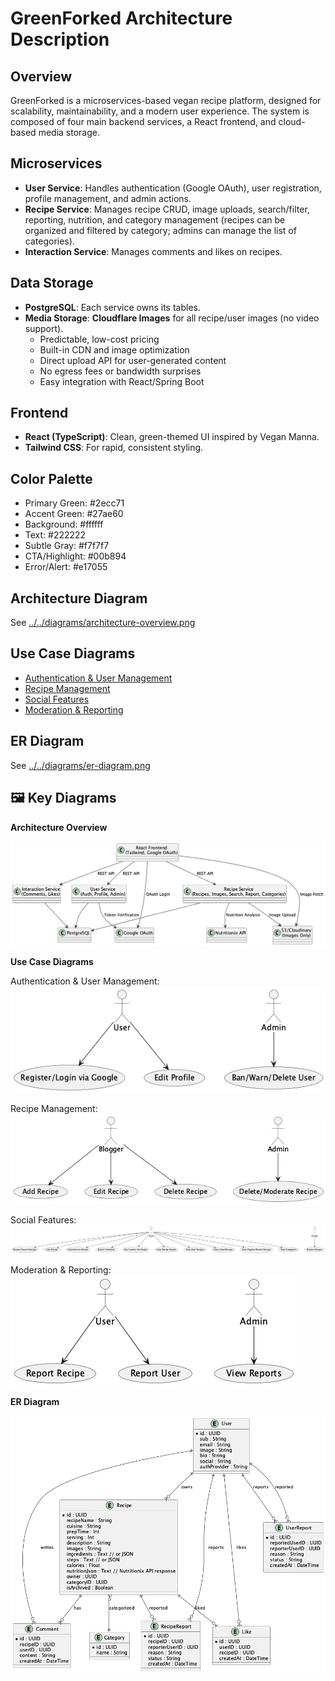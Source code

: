 # GreenForked Architecture Description

## Overview
GreenForked is a microservices-based vegan recipe platform, designed for scalability, maintainability, and a modern user experience. The system is composed of four main backend services, a React frontend, and cloud-based media storage.

## Microservices
- **User Service**: Handles authentication (Google OAuth), user registration, profile management, and admin actions.
- **Recipe Service**: Manages recipe CRUD, image uploads, search/filter, reporting, nutrition, and category management (recipes can be organized and filtered by category; admins can manage the list of categories).
- **Interaction Service**: Manages comments and likes on recipes.

## Data Storage
- **PostgreSQL**: Each service owns its tables.
- **Media Storage**: **Cloudflare Images** for all recipe/user images (no video support).
  - Predictable, low-cost pricing
  - Built-in CDN and image optimization
  - Direct upload API for user-generated content
  - No egress fees or bandwidth surprises
  - Easy integration with React/Spring Boot

## Frontend
- **React (TypeScript)**: Clean, green-themed UI inspired by Vegan Manna.
- **Tailwind CSS**: For rapid, consistent styling.

## Color Palette
- Primary Green: #2ecc71
- Accent Green: #27ae60
- Background: #ffffff
- Text: #222222
- Subtle Gray: #f7f7f7
- CTA/Highlight: #00b894
- Error/Alert: #e17055

## Architecture Diagram
See [../../diagrams/architecture-overview.png](../../diagrams/architecture-overview.png)

## Use Case Diagrams
- [Authentication & User Management](../../diagrams/use-case-authentication.png)
- [Recipe Management](../../diagrams/use-case-recipe-management.png)
- [Social Features](../../diagrams/use-case-social-features.png)
- [Moderation & Reporting](../../diagrams/use-case-moderation.png)

## ER Diagram
See [../../diagrams/er-diagram.png](../../diagrams/er-diagram.png)

## 🖼️ Key Diagrams

**Architecture Overview**

![Architecture Diagram](../../diagrams/architecture-overview.png)

**Use Case Diagrams**

Authentication & User Management:
![Authentication Use Case](../../diagrams/use-case-authentication.png)

Recipe Management:
![Recipe Management Use Case](../../diagrams/use-case-recipe-management.png)

Social Features:
![Social Features Use Case](../../diagrams/use-case-social-features.png)

Moderation & Reporting:
![Moderation Use Case](../../diagrams/use-case-moderation.png)

**ER Diagram**

![ER Diagram](../../diagrams/er-diagram.png) 